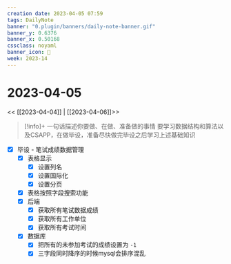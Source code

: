 ```yaml
---
creation date: 2023-04-05 07:59
tags: DailyNote
banner: "0.plugin/banners/daily-note-banner.gif"
banner_y: 0.6376
banner_x: 0.50168
cssclass: noyaml
banner_icon: 💌
week: 2023-14
---
```


# 2023-04-05

<< [[2023-04-04]] | [[2023-04-06]]>>


> [!info]+ 一句话描述你要做、在做、准备做的事情
> 要学习数据结构和算法以及CSAPP，在做毕设，准备尽快做完毕设之后学习上述基础知识


- [x] 毕设 - 笔试成绩数据管理
	- [x] 表格显示
		- [x] 设置列名
		- [x] 设置国际化
		- [x] 设置分页
	- [x] 表格按照字段搜索功能
	- [x] 后端
		- [x] 获取所有笔试数据成绩
		- [x] 获取所有工作单位
		- [x] 获取所有考试时间
	- [x] 数据库
		- [x] 把所有的未参加考试的成绩设置为 `-1`
		- [x] 三字段同时降序的时候mysql会排序混乱
